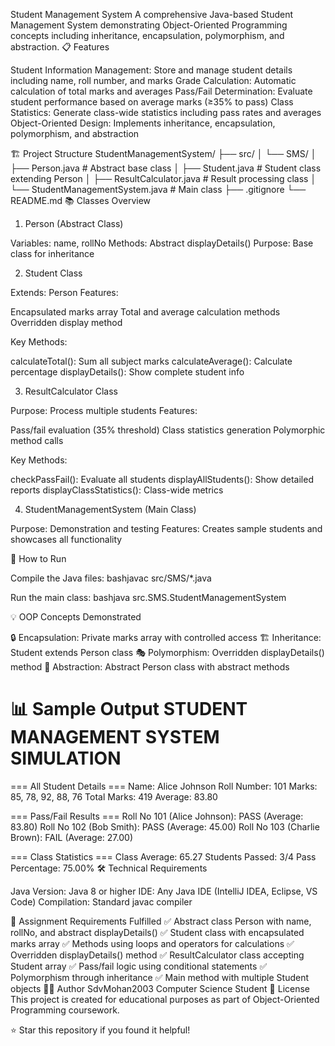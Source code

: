 Student Management System
A comprehensive Java-based Student Management System demonstrating Object-Oriented Programming concepts including inheritance, encapsulation, polymorphism, and abstraction.
📋 Features

Student Information Management: Store and manage student details including name, roll number, and marks
Grade Calculation: Automatic calculation of total marks and averages
Pass/Fail Determination: Evaluate student performance based on average marks (≥35% to pass)
Class Statistics: Generate class-wide statistics including pass rates and averages
Object-Oriented Design: Implements inheritance, encapsulation, polymorphism, and abstraction

🏗️ Project Structure
StudentManagementSystem/
├── src/
│   └── SMS/
│       ├── Person.java              # Abstract base class
│       ├── Student.java             # Student class extending Person
│       ├── ResultCalculator.java    # Result processing class
│       └── StudentManagementSystem.java  # Main class
├── .gitignore
└── README.md
📚 Classes Overview
1. Person (Abstract Class)

Variables: name, rollNo
Methods: Abstract displayDetails()
Purpose: Base class for inheritance

2. Student Class

Extends: Person
Features:

Encapsulated marks array
Total and average calculation methods
Overridden display method


Key Methods:

calculateTotal(): Sum all subject marks
calculateAverage(): Calculate percentage
displayDetails(): Show complete student info



3. ResultCalculator Class

Purpose: Process multiple students
Features:

Pass/fail evaluation (35% threshold)
Class statistics generation
Polymorphic method calls


Key Methods:

checkPassFail(): Evaluate all students
displayAllStudents(): Show detailed reports
displayClassStatistics(): Class-wide metrics



4. StudentManagementSystem (Main Class)

Purpose: Demonstration and testing
Features: Creates sample students and showcases all functionality

🚀 How to Run

Compile the Java files:
bashjavac src/SMS/*.java

Run the main class:
bashjava src.SMS.StudentManagementSystem


💡 OOP Concepts Demonstrated

🔒 Encapsulation: Private marks array with controlled access
🏗️ Inheritance: Student extends Person class
🎭 Polymorphism: Overridden displayDetails() method
🎨 Abstraction: Abstract Person class with abstract methods

📊 Sample Output
STUDENT MANAGEMENT SYSTEM SIMULATION
=====================================

=== All Student Details ===
Name: Alice Johnson
Roll Number: 101
Marks: 85, 78, 92, 88, 76
Total Marks: 419
Average: 83.80

=== Pass/Fail Results ===
Roll No 101 (Alice Johnson): PASS (Average: 83.80)
Roll No 102 (Bob Smith): PASS (Average: 45.00)
Roll No 103 (Charlie Brown): FAIL (Average: 27.00)

=== Class Statistics ===
Class Average: 65.27
Students Passed: 3/4
Pass Percentage: 75.00%
🛠️ Technical Requirements

Java Version: Java 8 or higher
IDE: Any Java IDE (IntelliJ IDEA, Eclipse, VS Code)
Compilation: Standard javac compiler

📝 Assignment Requirements Fulfilled
✅ Abstract class Person with name, rollNo, and abstract displayDetails()
✅ Student class with encapsulated marks array
✅ Methods using loops and operators for calculations
✅ Overridden displayDetails() method
✅ ResultCalculator class accepting Student array
✅ Pass/fail logic using conditional statements
✅ Polymorphism through inheritance
✅ Main method with multiple Student objects
👨‍💻 Author
SdvMohan2003
Computer Science Student
📄 License
This project is created for educational purposes as part of Object-Oriented Programming coursework.

⭐ Star this repository if you found it helpful!
